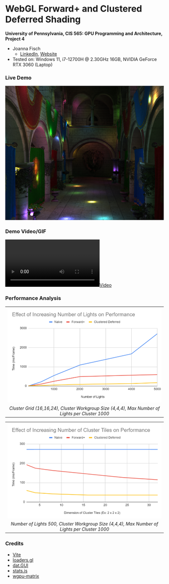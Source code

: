 WebGL Forward+ and Clustered Deferred Shading
======================

**University of Pennsylvania, CIS 565: GPU Programming and Architecture, Project 4**

* Joanna Fisch
  * [LinkedIn](https://www.linkedin.com/in/joanna-fisch-bb2979186/), [Website](https://sites.google.com/view/joannafischsportfolio/home)
* Tested on: Windows 11, i7-12700H @ 2.30GHz 16GB, NVIDIA GeForce RTX 3060 (Laptop)

### Live Demo

[![](img/thumb.png)](http://TODO.github.io/Project4-WebGPU-Forward-Plus-and-Clustered-Deferred)

### Demo Video/GIF

[![](img/VideoDemo.mp4)](TODO)

### Performance Analysis

<table>
  <tr>
    <td><img src="img/effectLights.png" /></td>
  </tr>
  <tr>
    <td colspan="3" align="center"><i> Cluster Grid (16,16,24), Cluster Workgroup Size (4,4,4), Max Number of Lights per Cluster 1000</i></td>
  </tr>
</table>

<table>
  <tr>
    <td><img src="img/effectClusterTiles.png" /></td>
  </tr>
  <tr>
    <td colspan="3" align="center"><i> Number of Lights 500, Cluster Workgroup Size (4,4,4), Max Number of Lights per Cluster 1000</i></td>
  </tr>
</table>

### Credits

- [Vite](https://vitejs.dev/)
- [loaders.gl](https://loaders.gl/)
- [dat.GUI](https://github.com/dataarts/dat.gui)
- [stats.js](https://github.com/mrdoob/stats.js)
- [wgpu-matrix](https://github.com/greggman/wgpu-matrix)
